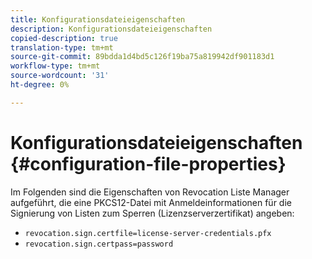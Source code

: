 ```yaml
---
title: Konfigurationsdateieigenschaften
description: Konfigurationsdateieigenschaften
copied-description: true
translation-type: tm+mt
source-git-commit: 89bdda1d4bd5c126f19ba75a819942df901183d1
workflow-type: tm+mt
source-wordcount: '31'
ht-degree: 0%

---
```



# Konfigurationsdateieigenschaften {#configuration-file-properties}

Im Folgenden sind die Eigenschaften von Revocation Liste Manager aufgeführt, die eine PKCS12-Datei mit Anmeldeinformationen für die Signierung von Listen zum Sperren (Lizenzserverzertifikat) angeben:

* `revocation.sign.certfile=license-server-credentials.pfx`
* `revocation.sign.certpass=password`

